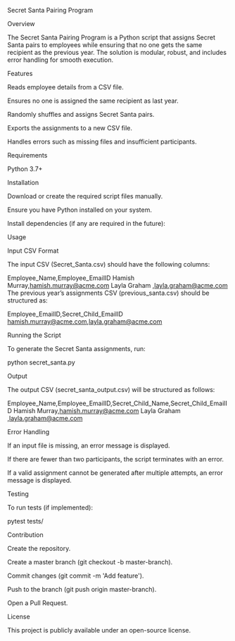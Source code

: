 Secret Santa Pairing Program

Overview

The Secret Santa Pairing Program is a Python script that assigns Secret Santa pairs to employees while ensuring that no one gets the same recipient as the previous year. The solution is modular, robust, and includes error handling for smooth execution.

Features

Reads employee details from a CSV file.

Ensures no one is assigned the same recipient as last year.

Randomly shuffles and assigns Secret Santa pairs.

Exports the assignments to a new CSV file.

Handles errors such as missing files and insufficient participants.

Requirements

Python 3.7+

Installation

Download or create the required script files manually.

Ensure you have Python installed on your system.

Install dependencies (if any are required in the future):

Usage

Input CSV Format

The input CSV (Secret_Santa.csv) should have the following columns:

Employee_Name,Employee_EmailID
Hamish Murray,hamish.murray@acme.com
Layla Graham
,layla.graham@acme.com
The previous year’s assignments CSV (previous_santa.csv) should be structured as:

Employee_EmailID,Secret_Child_EmailID
hamish.murray@acme.com,layla.graham@acme.com

Running the Script

To generate the Secret Santa assignments, run:

python secret_santa.py

Output

The output CSV (secret_santa_output.csv) will be structured as follows:

Employee_Name,Employee_EmailID,Secret_Child_Name,Secret_Child_EmailID
Hamish Murray,hamish.murray@acme.com
Layla Graham
,layla.graham@acme.com

Error Handling

If an input file is missing, an error message is displayed.

If there are fewer than two participants, the script terminates with an error.

If a valid assignment cannot be generated after multiple attempts, an error message is displayed.

Testing

To run tests (if implemented):

pytest tests/

Contribution

Create the repository.

Create a master branch (git checkout -b master-branch).

Commit changes (git commit -m 'Add feature').

Push to the branch (git push origin master-branch).

Open a Pull Request.

License

This project is publicly available under an open-source license.
